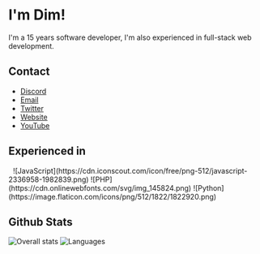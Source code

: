 # I'm Dim!
I'm a 15 years software developer, I'm also experienced in full-stack web development.

## Contact
- [Discord](https://discord.gg/7sb5rpu)
- [Email](contact@dimmy.xyz)
- [Twitter](https://twitter.com/DevDim_)
- [Website](https://dimmy.xyz/)
- [YouTube](https://youtube.com/DevDim)

## Experienced in
<img src="https://image.flaticon.com/icons/png/512/152/152760.png" width="5px" height="5px">
![JavaScript](https://cdn.iconscout.com/icon/free/png-512/javascript-2336958-1982839.png) ![PHP](https://cdn.onlinewebfonts.com/svg/img_145824.png) ![Python](https://image.flaticon.com/icons/png/512/1822/1822920.png)

## Github Stats
![Overall stats](https://github-readme-stats.vercel.app/api?username=DimBis&theme=cobalt&show_icons=true&count_private=true)
![Languages](https://github-readme-stats.vercel.app/api/top-langs/?username=DimBis&theme=cobalt&show_icons=true&count_private=true)
